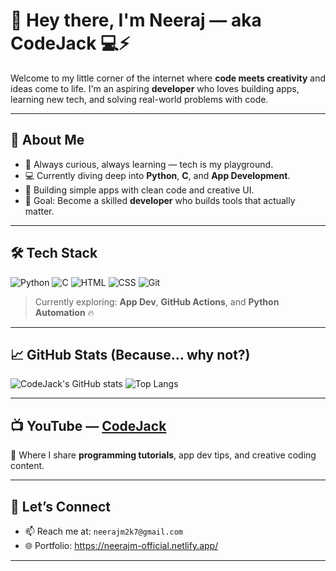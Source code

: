 # 👋 Hey there, I'm Neeraj — aka **CodeJack** 💻⚡

Welcome to my little corner of the internet where **code meets creativity** and ideas come to life. I'm an aspiring **developer** who loves building apps, learning new tech, and solving real-world problems with code.

---

## 🚀 About Me
- 🧠 Always curious, always learning — tech is my playground.
- 💻 Currently diving deep into **Python**, **C**, and **App Development**.
- 📱 Building simple apps with clean code and creative UI.
- 🎯 Goal: Become a skilled **developer** who builds tools that actually matter.

---

## 🛠️ Tech Stack
![Python](https://img.shields.io/badge/Python-3776AB?style=for-the-badge&logo=python&logoColor=white)
![C](https://img.shields.io/badge/C-00599C?style=for-the-badge&logo=c&logoColor=white)
![HTML](https://img.shields.io/badge/HTML5-E34F26?style=for-the-badge&logo=html5&logoColor=white)
![CSS](https://img.shields.io/badge/CSS3-1572B6?style=for-the-badge&logo=css3&logoColor=white)
![Git](https://img.shields.io/badge/Git-F05032?style=for-the-badge&logo=git&logoColor=white)

> Currently exploring: **App Dev**, **GitHub Actions**, and **Python Automation** 🔥

---

## 📈 GitHub Stats (Because... why not?)
![CodeJack's GitHub stats](https://github-readme-stats.vercel.app/api?username=NERUZ_XOD&show_icons=true&theme=radical)
![Top Langs](https://github-readme-stats.vercel.app/api/top-langs/?username=NERUZ_XOD&layout=compact&theme=radical)

---

## 📺 YouTube — [CodeJack](https://youtube.com/@CodeJack)
🔴 Where I share **programming tutorials**, app dev tips, and creative coding content.

---

## 🤝 Let’s Connect
- 📫 Reach me at: `neerajm2k7@gmail.com`
- 🌐 Portfolio: https://neerajm-official.netlify.app/

---
